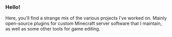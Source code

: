 ### Hello!

Here, you'll find a strange mix of the various projects I've worked on. Mainly open-source plugins for custom Minecraft server software that I maintain, as well as some other tools for game editing.

